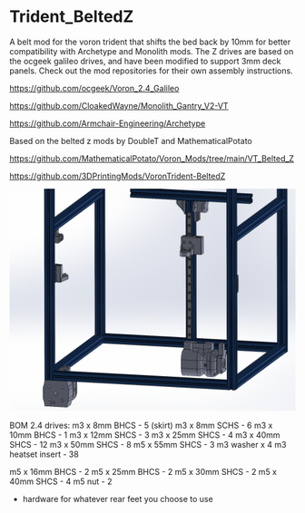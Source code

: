 # Trident_BeltedZ

A belt mod for the voron trident that shifts the bed back by 10mm for better compatibility with Archetype and Monolith mods. The Z drives are based on the ocgeek galileo drives, and have been modified to support 3mm deck panels. Check out the mod repositories for their own assembly instructions.

https://github.com/ocgeek/Voron_2.4_Galileo

https://github.com/CloakedWayne/Monolith_Gantry_V2-VT

https://github.com/Armchair-Engineering/Archetype

Based on the belted z mods by DoubleT and MathematicalPotato

https://github.com/MathematicalPotato/Voron_Mods/tree/main/VT_Belted_Z

https://github.com/3DPrintingMods/VoronTrident-BeltedZ

![alt text](https://github.com/krankydonkey/Trident_BeltedZ/blob/master/images/cad.png)

BOM
2.4 drives:
m3 x 8mm BHCS - 5 (skirt)
m3 x 8mm SCHS - 6
m3 x 10mm BHCS - 1
m3 x 12mm SHCS - 3
m3 x 25mm SHCS - 4
m3 x 40mm SHCS - 12
m3 x 50mm SHCS - 8
m5 x 55mm SHCS - 3
m3 washer x 4
m3 heatset insert - 38

m5 x 16mm BHCS - 2
m5 x 25mm BHCS - 2
m5 x 30mm SHCS - 2
m5 x 40mm SHCS - 4
m5 nut - 2

+ hardware for whatever rear feet you choose to use
